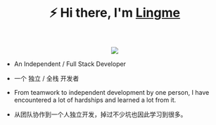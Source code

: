 <h1 align="center">⚡ Hi there, I'm <a href="https://lingmin.me/" target="_blank">Lingme</a></h1>

<br/>

<p align="center">
  <a href="https://www.lingmin.me/">
    <img src="https://readme-typing-svg.demolab.com/?lines=Full%20Stack%20Application%20Engineer;Dekstop,%20Mobile%20App,%20Web,%20Distributed%20Application;Crawler,%20Web%20spider,%20Reverse%20Engineering;7+%20years%20of%20architecture%20experience,I'm%20Lingme&width=440&height=45&color=58a6ff&vCenter=true&pause=1000&size=22" /></a>
</p>

* An Independent / Full Stack Developer

* 一个 独立 / 全栈 开发者

* From teamwork to independent development by one person, I have encountered a lot of hardships and learned a lot from it.

* 从团队协作到一个人独立开发，掉过不少坑也因此学习到很多。
